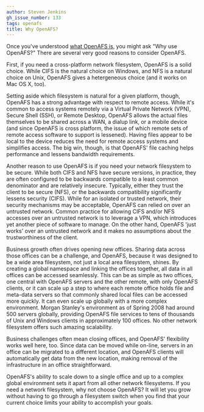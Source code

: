 ```yaml
---
author: Steven Jenkins
gh_issue_number: 133
tags: openafs
title: Why OpenAFS?
---
```


Once you've understood [what OpenAFS is](http://blog.endpoint.com/2009/01/what-is-openafs.html), you might ask "Why use OpenAFS?"  There are several very good reasons to consider OpenAFS.

First, if you need a cross-platform network filesystem, OpenAFS is a
solid choice.  While CIFS is the natural choice on Windows, and NFS is
a natural choice on Unix, OpenAFS gives a hetergeneous choice (and it
works on Mac OS X, too).

Setting aside which filesystem is natural for a given platform, though,
OpenAFS has a strong advantage with respect to remote access.  While it's
common to access systems remotely via a Virtual Private Network (VPN),
Secure Shell (SSH), or Remote Desktop, OpenAFS allows the actual files
themselves to be shared across a WAN, a dialup link, or a mobile device
(and since OpenAFS is cross platform, the issue of which remote sets
of remote access software to support is lessened).  Having files appear
to be local to the device reduces the need for remote access systems and
simplifies access.  The big win, though, is that OpenAFS' file caching
helps performance and lessens bandwidth requirements.

Another reason to use OpenAFS is if you need your network filesystem to
be secure.  While both CIFS and NFS have secure versions, in practice,
they are often configured to be backwards compatible to a least common
denominator and are relatively insecure.  Typically, either they trust the
client to be secure (NFS), or the backwards compatibility significantly
lessens security (CIFS).  While for an isolated or trusted network,
their security mechanisms may be acceptable, OpenAFS can relied on over an
untrusted network.  Common practice for allowing CIFS and/or NFS accesses
over an untrusted network is to leverage a VPN, which introduces yet
another piece of software to manage.  On the other hand, OpenAFS 'just
works' over an  untrusted network and it makes no assumptions about the
trustworthiness of the client.

Business growth often drives opening new offices.  Sharing data across
those offices can be a challenge, and OpenAFS, because it was designed
to be a wide area filesystem, not just a local area filesystem, shines.
By creating a global namespace and linking the offices together, all
data in all offices can be accessed seamlessly.  This can be as simple
as two offices, one central with OpenAFS servers and the other remote,
with only OpenAFS clients, or it can scale up a step to where each remote
office holds file and meta-data servers so that commonly shared local
files can be accessed more quickly.  It can even scale up globally with a
more complex environment.  Morgan Stanley's environment as of Spring 2008
had around 500 servers globally, providing OpenAFS file services to tens
of thousands of Unix and Windows clients in approximately 100 offices.
No other network filesystem offers such amazing scalability.

Business challenges often mean closing offices, and OpenAFS'
flexibility works well here, too.  Since data can be moved while
on-line, servers in an office can be migrated to a different location,
and OpenAFS clients will automatically get data from the new location,
making removal of the infrastructure in an office straightforward.

OpenAFS's ability to scale down to a single office and up to a complex
global environment sets it apart from all other network filesystems.
If you need a network filesystem, why not choose OpenAFS?  It will let
you grow without having to go through a filesystem switch when you find
that your current choice limits your ability to accomplish your goals.
